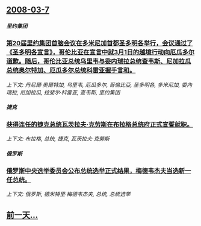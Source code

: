 ## [2008-03-7](/news/2008/03/7/index.md)

##### 里约集团
### [第20届里约集团首脑会议在多米尼加首都圣多明各举行，会议通过了《圣多明各宣言》，哥伦比亚在宣言中就3月1日的越境行动向厄瓜多尔道歉。随后，哥伦比亚总统乌里韦与委内瑞拉总统查韦斯、尼加拉瓜总统奥尔特加、厄瓜多尔总统科雷亚握手言和。](/news/2008/03/7/第20届里约集团首脑会议在多米尼加首都圣多明各举行-会议通过了-圣多明各宣言-哥伦比亚在宣言中就3月1日的越境行动向厄.md)
_上下文: 丹尼爾·奧爾特加, 乌里韦, 厄瓜多尔, 哥倫比亞, 圣多明各, 多米尼加, 委內瑞拉, 尼加拉瓜, 拉斐尔·科雷亚, 查韦斯, 里约集团_

##### 捷克
### [获得连任的捷克总统瓦茨拉夫·克劳斯在布拉格总统府正式宣誓就职。](/news/2008/03/7/获得连任的捷克总统瓦茨拉夫-克劳斯在布拉格总统府正式宣誓就职.md)
_上下文: 布拉格, 总统, 捷克, 瓦茨拉夫·克勞斯_

##### 俄罗斯
### [俄罗斯中央选举委员会公布总统选举正式结果，梅德韦杰夫当选新一任总统。](/news/2008/03/7/俄罗斯中央选举委员会公布总统选举正式结果-梅德韦杰夫当选新一任总统.md)
_上下文: 俄罗斯, 德米特里·梅德韦杰夫, 总统, 总统选举_

## [前一天...](/news/2008/03/6/index.md)

